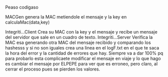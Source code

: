 Peaso codigaso

MACGen genera la MAC metiendole el mensaje y la key en calculaMac(data,key)

Integriti...Client Crea su MAC con la key y el mensaje y recibe un mensaje del servidor que sale en un cuadro de texto.
Integriti...Server Verifica la MAC esa generando otra MAC del mensaje recibido y comparando los hashesss y si no son iguales
crea una linea en el logF.txt en el que te saca la hora del error y la cantidad de errores que hay. Siempre va a dar 100% pq para probarlo esta complicaete modificar el mensaje en viaje y lo que hago es cambiar el mensaje por ELPEPE para ver que es erroneo, pero claro, al cerrar el proceso pues se pierden los valores. 